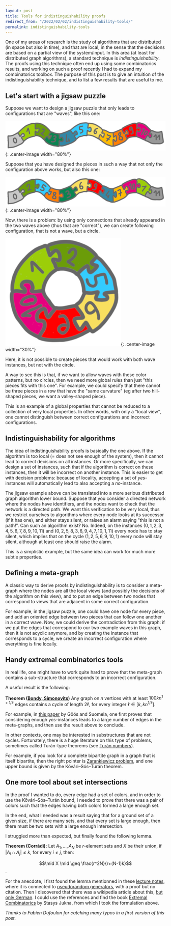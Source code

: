 ```yaml
---
layout: post
title: Tools for indistinguishability proofs
redirect_from: "/2022/02/02/indistinguishability-tools/"
permalink: indistinguishability-tools
---
```


One of my areas of research is the study of algorithms that are 
distributed (in space but also in time), and that are local, in the sense
that the decisions are based on a partial view of the system/input. 
In this area (at least for distributed graph algorithms), a standard
technique is *indistinguishability*. 
The proofs using this technique often end up using some combinatorics 
results, and working on such a proof recently I had to expand my 
combinatorics toolbox.
The purpose of this post is to give an intuition of the
indistinguishability technique, and to list a few results that are 
useful to me.

## Let's start with a jigsaw puzzle

Suppose we want to design a jigsaw puzzle that only leads to 
configurations that are "waves", like this one:

![](../assets/puzzle-serpentin-1.png){: .center-image width="80%"}

Suppose that you have designed the pieces in such a way that not 
only the configuration above works, but also this one:

![](../assets/puzzle-serpentin-2.png){: .center-image width="80%"}

Now, there is a problem: by using only connections that already appeared 
in the two waves above (thus that are "correct"), we can create following
configuration, that is not a wave, but a circle.

![](../assets/puzzle-cycle.png){: .center-image width="30%"}

Here, it is not possible to create pieces that would work
with both wave instances, but not with the circle. 

A way to see this is that, if we want to allow waves with these color 
patterns, but no circles, then we need more global rules than just "this 
pieces fits with this one". 
For example, we could specify that there cannot be three pieces
in a row that have the "same curvature" (eg after two hill-shaped pieces, 
we want a valley-shaped piece).

This is an example of a 
global properties that cannot be reduced to a collection of 
very local properties. 
In other words, with only a "local view", one cannot distinguish between correct 
configurations and incorrect configurations.

## Indistinguishability for algorithms

The idea of indistinguishability proofs is basically the one above. 
If the algorithm is too local (= does not see enough of the system), then 
it cannot lead to correct decisions on all instances. 
Or more specifically, we can design a set of instances, such that if the 
algorithm is correct on these instances, then it will be incorrect on 
another instance. 
This is easier to get with decision problems: because of locality, 
accepting a set of *yes*-instances will automatically lead to also 
accepting a *no*-instance. 

The jigsaw example above can be translated into a more serious 
distributed graph algorithm lower bound. Suppose that you consider 
a directed network where the nodes have identifiers, and the nodes want to check 
that the network is a directed path. We want this verification to be 
very local, thus we restrict ourselves to algorithms where every node 
looks at its successor (if it has one), and either stays silent, or 
raises an alarm saying "this is not a path!". Can such an algorithm 
exist? No. 
Indeed, on the instances $(0,1,2,3,4,5,6,7,8,9,10,11)$ and 
$(0,2,5,8,3,6,9,4,7,10,1,11)$ every node has to stay silent, 
which implies that on the cycle $(1,2,5,6,9,10,1)$ every node will stay 
silent, although at least one should raise the alarm. 

This is a simplistic example, but the same idea can work for much more 
subtle properties.

## Defining a meta-graph

A classic way to derive proofs by indistinguishability is to consider 
a meta-graph where the nodes are all the local views (and possibly the 
decisions of the algorithm on this view), and to put an edge between 
two nodes that correspond to views that are adjacent in some correct 
configuration. 

For example, in the jigsaw puzzle, one could have one node for every 
piece, and add an oriented edge between two pieces that can follow one 
another in a correct wave. 
Now, we could derive the contradiction from this graph: if we put the 
edges that correspond to our two example waves in this graph, then it
is not acyclic anymore, and by creating the instance that corresponds to 
a cycle, we create an incorrect configuration where everything is fine 
locally. 

## Handy extremal combinatorics tools

In real life, one might have to work quite
hard to prove that the meta-graph contains a sub-structure that corresponds
to an incorrect configuration. 

A useful result is the following:

**Theorem ([Bondy, Simonovits](https://www.sciencedirect.com/science/article/pii/0095895674900525?via%3Dihub))**
Any graph on $n$ vertices with at least $100kn^{1+1/k}$ edges contains
a cycle of length $2\ell$, for every integer $\ell \in [k,kn^{1/k}]$.

For example, in 
[this paper](https://www.theoryofcomputing.org/articles/v012a019/) by 
Göös and Suomela, one first proves that considering enough *yes*-instances
leads to a large number of edges in the meta-graphs, and then use the 
result above to conclude.

In other contexts, one may be interested in substructures that are not
cycles. Fortunately, there is a huge literature on this type of problems, 
sometimes called Turán-type theorems (see
[Turán numbers](https://en.wikipedia.org/wiki/Tur%C3%A1n_number)). 

For example, if you look for a complete bipartite graph in a graph that is itself
bipartite, then the right pointer is 
[Zarankiewicz problem](https://en.wikipedia.org/wiki/Zarankiewicz_problem), 
and one upper bound is given by the Kővári–Sós–Turán theorem.

## One more tool about set intersections

In the proof I wanted to do, every edge had a set of colors, and in order 
to use the Kővári–Sós–Turán bound, I needed to prove that there was a pair of 
colors such that the edges having both colors formed a large enough 
set.

In the end, what I needed was a result saying that for a ground set of a
given size, if there are many sets, and that every set is large enough, 
then there must be two sets with a large enough intersection. 

I struggled more than expected, but finally found the following lemma.

**Theorem (Corrádi):** Let $A_1, ..., A_N$ be $r$-element sets and $X$
be their union, if $|A_i \cap A_j| \leq k$, for every $i \neq j$, then:


$$\mid X \mid \geq \frac{r^2N}{r+(N-1)k}$$.
 
For the anecdote, I first found the lemma mentionned in these 
[lecture notes](https://homes.cs.washington.edu/~anuprao/pubs/CSE599sExtremal/lecture3.pdf),
where it is connected to 
[pseudorandom generators](https://en.wikipedia.org/wiki/Pseudorandom_generator), 
with a proof but no citation. Then I discovered that there was a wikipedia
article about this, [but only German](https://de.wikipedia.org/wiki/Lemma_von_Corr%C3%A1di). 
I could use the references and find the book 
[Extremal Combinatorics](https://www.mathematik.uni-muenchen.de/~kpanagio/draft.pdf)
by Stasys Jukna, from which I took the formulation above. 
      
*Thanks to Fabien Dufoulon for catching many typos in a first version of 
this post.*   






